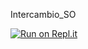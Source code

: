 Intercambio_SO

[![Run on Repl.it](https://repl.it/badge/github/Camilovs/Intercambio_SO)](https://repl.it/github/Camilovs/Intercambio_SO)